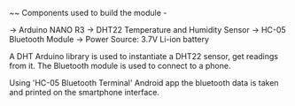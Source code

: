 ~~ Components used to build the module -

-> Arduino NANO R3
-> DHT22 Temperature and Humidity Sensor
-> HC-05 Bluetooth Module
-> Power Source: 3.7V Li-ion battery

A DHT Arduino library is used to instantiate a DHT22 sensor, get readings from it. The Bluetooth
module is used to connect to a phone. 

Using 'HC-05 Bluetooth Terminal' Android app the bluetooth data is taken and printed on the 
smartphone interface.

 
